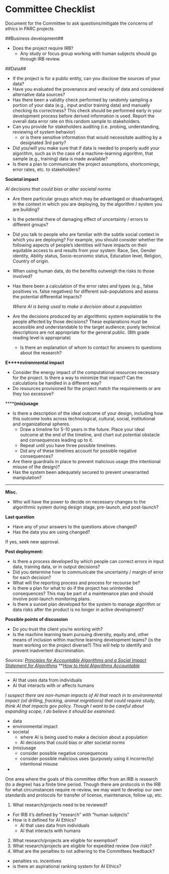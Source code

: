 # Committee Checklist

Document for the Committee to ask questions/mitigate the concerns of ethics in PARC projects

##Business development##

- Does the project require IRB?
  - Any study or focus group working with human subjects should go through IRB review.

##Data##

- If the project is for a public entity, can you disclose the sources of your data?
- Have you evaluated the provenance and veracity of data and considered alternative data sources?
- Has there been a validity check performed by randomly sampling a portion of your data (e.g., input and/or training data) and manually checking its correctness? This check should be performed early in your development process before derived information is used. Report the overall data error rate on this random sample to stakeholders.
- Can you provide for stakeholders auditing (i.e. probing, understanding, reviewing of system behavior) 
  - or is there sensitive information that would necessitate auditing by a designated 3rd party?
- Did you/will you make sure that if data is needed to properly audit your algorithm, such as in the case of a machine-learning algorithm, that sample (e.g., training) data is made available?
- Is there a plan to communicate the project assumptions, shortcomings, error rates, etc. to stakeholders?

**Societal impact**

  *AI decisions that could bias or alter societal norms*
- Are there particular groups which may be advantaged or disadvantaged, in the context in which you are deploying, by the algorithm / system you are building?
- Is the potential there of damaging effect of uncertainty / errors to different groups?
- Did you talk to people who are familiar with the subtle social context in which you are deploying? For example, you should consider whether the following aspects of people’s identities will have impacts on their equitable access to and results from your system: Race, Sex, Gender identity, Ability status, Socio-economic status, Education level, Religion, Country of origin.
- When using human data, do the benefits outweigh the risks to those involved?
- Has there been a calculation of the error rates and types (e.g., false positives vs. false negatives) for different sub-populations and assess the potential differential impacts?


  *Where AI is being used to make a decision about a population*
- Are the decisions produced by an algorithmic system explainable to the people affected by those decisions? These explanations must be accessible and understandable to the target audience; purely technical descriptions are not appropriate for the general public. (8th grade reading level is appropriate)
  - Is there an explanation of whom to contact for answers to questions about the research?

**E****nvironmental impact**

- Consider the energy impact of the computational resources necessary for the project. Is there a way to minimize that impact? Can the calculations be handled in a different way?
- Do resources provisioned for the project match the requirements or are they too excessive?

******(mis)usage**

- Is there a description of the ideal outcome of your design, including how this outcome looks across technological, cultural, social, institutional and organizational spheres.
  - Draw a timeline for 5-10 years in the future. Place your ideal outcome at the end of the timeline, and chart out potential obstacle and consequences leading up to it.
  - Repeat until you have three possible timelines.
  - Did any of these timelines account for possible negative consequences?
- Are there guardrails in place to prevent malicious usage (the intentional misuse of the design)?
- Has the system been adequately secured to prevent unwarranted manipulation?
****
**Misc.**

- Who will have the power to decide on necessary changes to the algorithmic system during design stage, pre-launch, and post-launch?

**Last question**

- Have any of your answers to the questions above changed?
- Has the data you are using changed?

If yes, seek new approval.

**Post deployment:**

- Is there a process developed by which people can correct errors in input data, training data, or in output decisions?
- Did you determine how to communicate the uncertainty / margin of error for each decision?
- What will the reporting process and process for recourse be?
- Is there a plan for what to do if the project has unintended consequences? This may be part of a maintenance plan and should involve post-launch monitoring plans.
- Is there a sunset plan developed for the system to manage algorithm or data risks after the product is no longer in active development?

**Possible points of discussion**

- Do you trust the client you’re working with?
- Is the machine learning team pursuing diversity, equity and, other means of inclusion within machine learning development teams? (is the team working on the project diverse?) This will help to identify and prevent inadvertent discrimination.

*Sources:* 
[*Principles for Accountable Algorithms and a Social Impact Statement for Algorithms*](https://www.fatml.org/resources/principles-for-accountable-algorithms#social-impact)
**[*How to Hold Algorithms Accountable*](https://www.technologyreview.com/s/602933/how-to-hold-algorithms-accountable/)


----------



- AI that uses data from individuals
- AI that interacts with or affects humans

*I suspect there are non-human impacts of AI that reach in to environmental impact (oil drilling, fracking, animal migrations) that could require study, think AI that impacts gov policy.  Though I want to be careful about expanding scope, I do believe it should be examined.*


- data
- environmental impact
- societal
  - where AI is being used to make a decision about a population
  - AI decisions that could bias or alter societal norms
- (mis)usage
  - consider possible negative consequences
  - consider possible malicious uses (purposely using it incorrectly) intentional misuse
- 

One area where the goals of this committee differ from an IRB is research (to a degree) has a finite time period. Though there are protocols in the IRB for what circumstances require re-review, we may want to develop our own standards and protocols for transfer of license, maintenance, follow up, etc. 


1. What research/projects need to be reviewed?
  - For IRB it’s defined by “research” with “human subjects”
  - How is it defined for AI Ethics?
    - AI that uses data from individuals
    - AI that interacts with humans
2. What research/projects are eligible for exemption?
3. What research/projects are eligible for expedited review (low risk)?
4. What are the penalties to not adhering to the Committees feedback?
  - penalties vs. incentives
  - is there an aspirational ranking system for AI Ethics?




